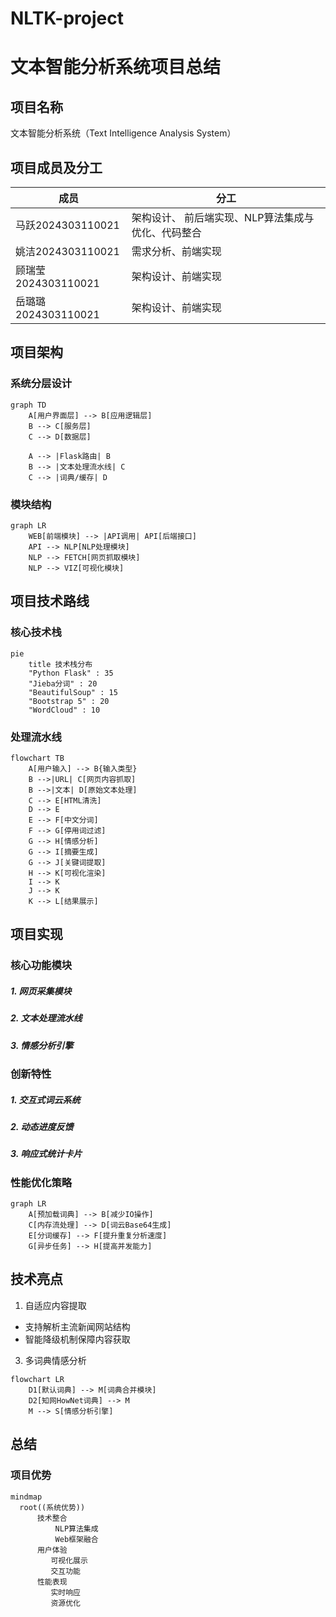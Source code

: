 # NLTK-project
# 文本智能分析系统项目总结

## 项目名称
文本智能分析系统（Text Intelligence Analysis System）

## 项目成员及分工
| 成员             | 分工                              |
|------------------|-----------------------------------|
| 马跃2024303110021 |架构设计、 前后端实现、NLP算法集成与优化、代码整合|
| 姚洁2024303110021 | 需求分析、前端实现|
| 顾瑞莹2024303110021 | 架构设计、前端实现|
| 岳璐璐2024303110021 | 架构设计、前端实现|

## 项目架构
### 系统分层设计
```mermaid
graph TD
    A[用户界面层] --> B[应用逻辑层]
    B --> C[服务层]
    C --> D[数据层]
    
    A --> |Flask路由| B
    B --> |文本处理流水线| C
    C --> |词典/缓存| D
```
### 模块结构
```mermaid
graph LR
    WEB[前端模块] --> |API调用| API[后端接口]
    API --> NLP[NLP处理模块]
    NLP --> FETCH[网页抓取模块]
    NLP --> VIZ[可视化模块]
```
## 项目技术路线
### 核心技术栈
```mermaid
pie
    title 技术栈分布
    "Python Flask" : 35
    "Jieba分词" : 20
    "BeautifulSoup" : 15
    "Bootstrap 5" : 20
    "WordCloud" : 10
```
### 处理流水线
```mermaid
flowchart TB
    A[用户输入] --> B{输入类型}
    B -->|URL| C[网页内容抓取]
    B -->|文本| D[原始文本处理]
    C --> E[HTML清洗]
    D --> E
    E --> F[中文分词]
    F --> G[停用词过滤]
    G --> H[情感分析]
    G --> I[摘要生成]
    G --> J[关键词提取]
    H --> K[可视化渲染]
    I --> K
    J --> K
    K --> L[结果展示]
```
## 项目实现
### 核心功能模块
##### 1. 网页采集模块
##### 2. 文本处理流水线
##### 3. 情感分析引擎
### 创新特性
##### 1. 交互式词云系统
##### 2. 动态进度反馈
##### 3. 响应式统计卡片
### 性能优化策略
```mermaid
graph LR
    A[预加载词典] --> B[减少IO操作]
    C[内存流处理] --> D[词云Base64生成]
    E[分词缓存] --> F[提升重复分析速度]
    G[异步任务] --> H[提高并发能力]
```
## 技术亮点
1. ​​自适应内容提取​​

* 支持解析主流新闻网站结构
* 智能降级机制保障内容获取

3. ​​多词典情感分析
```mermaid
flowchart LR
    D1[默认词典] --> M[词典合并模块]
    D2[知网HowNet词典] --> M
    M --> S[情感分析引擎]
```
## 总结
### 项目优势
```mermaid
mindmap
  root((系统优势))
      技术整合
          NLP算法集成
          Web框架融合
      用户体验
         可视化展示
         交互功能
      性能表现
         实时响应
         资源优化
```

